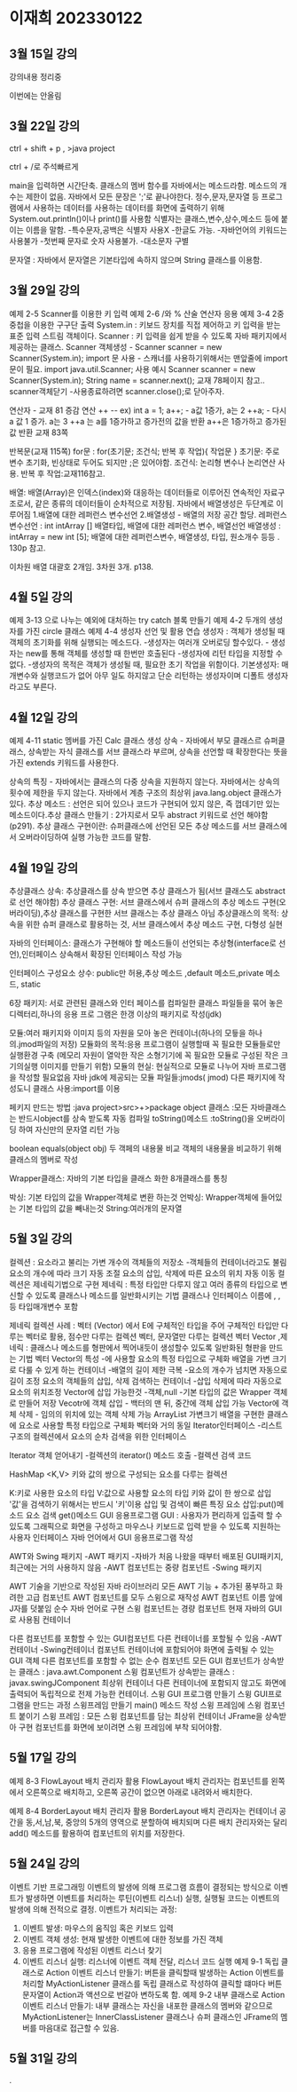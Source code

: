 # 이재희 202330122

## 3월 15일 강의 
강의내용 정리중

이번에는 안올림

## 3월 22일 강의

ctrl + shift + p , >java project

ctrl + /로 주석빠르게

main을 입력하면 시간단축. 클래스의 멤버 함수를 자바에서는 메소드라함. 메소드의 개수는 제한이 없음. 자바에서 모든 문장은 ';'로 끝나야한다. 정수,문자,문자열 등 프로그램에서 사용하는 데이터를 사용하는 데이터를 화면에 출력하기 위해 System.out.println()이나 print()를 사용함 식별자는 클래스,변수,상수,메소드 등에 붙이는 이름을 말함. -특수문자,공백은 식별자 사용X -한글도 가능. -자바언어의 키워드는 사용불가 -첫번째 문자로 숫자 사용불가. -대소문자 구별

문자열 : 자바에서 문자열은 기본타입에 속하지 않으며 String 클래스를 이용함.

## 3월 29일 강의
예제 2-5 Scanner를 이용한 키 입력
예제 2-6 /와 % 산술 연산자 응용
예제 3-4 2중 중첩을 이용한 구구단 출력
System.in : 키보드 장치를 직접 제어하고 키 입력을 받는 표준 입력 스트림 객체이다. Scanner : 키 입력을 쉽게 받을 수 있도록 자바 패키지에서 제공하는 클래스. Scanner 객체생성 - Scanner scanner = new Scanner(System.in); import 문 사용 - 스캐너를 사용하기위해서는 맨앞줄에 import문이 필요. import java.util.Scanner; 사용 예시 Scanner scanner = new Scanner(System.in); String name = scanner.next(); 교재 78페이지 참고.. scanner객체닫기 -사용종료하려면 scanner.close();로 닫아주자.

연산자 - 교재 81 증감 연산 ++ -- ex) int a = 1; a++; - a값 1증가, a는 2 ++a; - 다시 a 값 1 증가. a는 3 ++a 는 a를 1증가하고 증가전의 값을 반환 a++은 1증가하고 증가된 값 반환 교재 83쪽

반복문(교재 115쪽) for문 : for(초기문; 조건식; 반복 후 작업){ 작업문 } 초기문: 주로 변수 초기화, 빈상태로 두어도 되지만 ;은 있어야함. 조건식: 논리형 변수나 논리연산 사용. 반복 후 작업:교재116참고.

배열: 배열(Array)은 인덱스(index)와 대응하는 데이터들로 이루어진 연속적인 자료구조로서, 같은 종류의 데이터들이 순차적으로 저장됨. 자바에서 배열생성은 두단계로 이루어짐 1.배열에 대한 레퍼런스 변수선언 2.배열생성 - 배열의 저장 공간 할당. 레퍼런스 변수선언 : int intArray [] 배열타입, 배열에 대한 레퍼런스 변수, 배열선언 배열생성 : intArray = new int [5]; 배열에 대한 레퍼런스변수, 배열생성, 타입, 원소개수 등등 . 130p 참고.

이차원 배열 대괄호 2개임. 3차원 3개. p138.

## 4월 5일 강의
예제 3-13 으로 나누는 예외에 대처하는 try catch 블록 만들기
예제 4-2 두개의 생성자를 가진 circle 클래스
예제 4-4 생성자 선언 및 활용 연습
생성자 : 객체가 생성될 때 객체의 초기화를 위해 실행되는 메소드다. -생성자는 여러개 오버로딩 할수있다. - 생성자는 new를 통해 객체를 생성할 때 한번만 호출된다 -생성자에 리턴 타입을 지정할 수 없다. -생성자의 목적은 객체가 생성될 때, 필요한 초기 작업을 위함이다. 기본생성자: 매개변수와 실행코드가 없어 아무 일도 하지않고 단순 리턴하는 생성자이며 디폴트 생성자라고도 부른다. 

## 4월 12일 강의
예제 4-11 static 멤버를 가진 Calc 클래스 생성
상속 - 자바에서 부모 클래스르 슈퍼클래스, 상속받는 자식 클래스를 서브 클래스라 부르며, 상속을 선언할 때 확장한다는 뜻을 가진 extends 키워드를 사용한다.

상속의 특징 - 자바에서는 클래스의 다중 상속을 지원하지 않는다. 자바에서는 상속의 횟수에 제한을 두지 않는다. 자바에서 계층 구조의 최상위 java.lang.object 클래스가 있다. 추상 메소드 : 선언은 되어 있으나 코드가 구현되어 있지 않은, 즉 껍데기만 있는 메소드이다.추상 클래스 만들기 : 2가지로서 모두 abstract 키워드로 선언 해야함(p291). 추상 클래스 구현이란: 슈퍼클래스에 선언된 모든 추상 메소드를 서브 클래스에서 오버라이딩하여 실행 가능한 코드를 말함.

## 4월 19일 강의
추상클래스 상속: 추상클래스를 상속 받으면 추상 클래스가 됨(서브 클래스도 abstract로 선언 해야함) 추상 클래스 구현: 서브 클래스에서 슈퍼 클래스의 추상 메소드 구현(오버라이딩),추상 클래스를 구현한 서브 클래스는 추상 클래스 아님 추상클래스의 목적: 상속을 위한 슈퍼 클래스로 활용하는 것, 서브 클래스에서 추상 메소드 구현, 다형성 실현

자바의 인터페이스: 클래스가 구현해야 할 메소드들이 선언되는 추상형(interface로 선언),인터페이스 상속해서 확장된 인터페이스 작성 가능

인터페이스 구성요소 상수: public만 허용,추상 메소드 ,default 메소드,private 메소드, static

6장 패키지: 서로 관련된 클래스와 인터 페이스를 컴파일한 클래스 파일들을 묶어 놓은 디렉터리,하나의 응용 프로 그램은 한갱 이상의 패키지로 작성(jdk)

모듈:여러 패키지와 이미지 등의 자원을 모아 놓은 컨테이너(하나의 모듛을 하나의.jmod파일의 저장) 모듈화의 목적:응용 프로그램이 실행할때 꼭 필요한 모듈들로만 실행환경 구축 (메모리 자원이 열악한 작은 소형기기에 꼭 필요한 모듈로 구성된 작은 크기의실행 이미지를 만들기 위함) 모듈의 현실: 현실적으로 모듈로 나누어 자바 프로그램을 작성할 필요없음 자바 jdk에 제공되는 모듈 파일들:jmods( jmod) 다른 패키지에 작성도니 클래스 사용:import를 이용

페키지 만드는 방법 :java project>src>+>package object 클래스 :모든 자바클래스는 반드시object를 상속 받도록 자동 컴파일 toString()메소드 :toString()을 오버라이딩 하여 자신만의 문자열 리턴 가능

boolean equals(object obj) 두 객페의 내용물 비교 객체의 내용물을 비교하기 위해 클래스의 멤버로 작성

Wrapper클래스: 자바의 기본 타입을 클래스 화한 8개클래스를 통칭

박싱: 기본 타입의 값을 Wrapper객체로 변환 하는것 언박싱: Wrapper객체에 들어있는 기본 타입의 값을 빼내는것 
String:여러개의 문자열
## 5월 3일 강의
컬렉션 : 요소라고 불리는 가변 개수의 객체들의 저장소 -객체들의 컨테이너라고도 불림
요소의 개수에 따라 크기 자동 조절
요소의 삽입, 삭제에 따른 요소의 위치 자동 이동
컬렉션은 제네릭기법으로 구현 제네릭 : 특정 타입만 다루지 않고 여러 종류의 타입으로 변신할 수 있도록 클래스나 메소드를 일반화시키는 기법 클래스나 인터페이스 이름에 , , 등 타입매개변수 포함

제네릭 컬렉션 사례 : 벡터 (Vector) 에서 E에 구체적인 타입을 주어 구체적인 타입만 다루는 벡터로 활용, 점수만 다루는 컬렉션 벡터, 문자열만 다루는 컬렉션 벡터 Vector ,제네릭 : 클래스나 메소드를 형판에서 찍어내듯이 생성할수 있도록 일반화된 형판을 만드는 기법 벡터 Vector의 특성 -에 사용할 요소의 특정 타입으로 구체화 배열을 가변 크기로 다룰 수 있게 하는 컨테이너 -배열의 길이 제한 극복 -요소의 개수가 넘치면 자동으로 길이 조정 요소의 객체들의 삽입, 삭제 검색하는 컨테이너 -삽입 삭제에 따라 자동으로 요소의 위치조정 Vector에 삽입 가능한것 -객체,null -기본 타입의 값은 Wrapper 객체로 만들어 저장 Vecotr에 객체 삽입 - 백터의 맨 뒤, 중간에 객체 삽입 가능 Vector에 객체 삭제 - 임의의 위치에 있는 객체 삭제 가능 ArrayList
가변크기 배열을 구현한 클래스에 요소로 사용할 특정 타입으로 구체화
벡터와 거의 동일
Iterator인터페이스 -리스트 구조의 컬렉션에서 요소의 순차 검색을 위한 인터페이스

Iterator 객체 얻어내기 -컬렉션의 iterator() 메소드 호출 -컬렉션 검색 코드

HashMap <K,V> 키와 값의 쌍으로 구성되는 요소를 다루는 컬렉션

K:키로 사용한 요소의 타입
V:값으로 사용할 요소의 타입
키와 값이 한 쌍으로 삽입
'값'을 검색하기 위해서는 반드시 '키'이용 삽입 및 검색이 빠른 특징
요소 삽입:put()메소드
요소 검색 get()메소드
GUI 응용프로그램 GUI : 사용자가 편리하게 입출력 할 수 있도록 그래픽으로 화면을 구성하고 마우스나 키보드로 입력 받을 수 있도록 지원하는 사용자 인터페이스 자바 언어에서 GUI 응용프로그램 작성

AWT와 Swing 패키지 -AWT 패키지 -자바가 처음 나왔을 때부터 배포된 GUI패키지, 최근에는 거의 사용하지 않음 -AWT 컴포넌트는 중량 컴포넌트 -Swing 패키지

AWT 기술을 기반으로 작성된 자바 라이브러리
모든 AWT 기능 + 추가된 풍부하고 화려한 고급 컴포넌트
AWT 컴포넌트를 모두 스윙으로 재작성 AWT 컴포넌트 이름 앞에 J자를 덧붙임
순수 자바 언어로 구현
스윙 컴포넌트는 경량 컴포넌트
현재 자바의 GUI로 사용됨
컨테이너

다른 컴포넌트를 포함할 수 있는 GUI컴포넌트
다른 컨테이너를 포할될 수 있음 -AWT컨테이너 -Swing컨테이너 컴포넌트
컨테이너에 포함되어야 화면에 출력될 수 있는 GUI 객체
다른 컴포넌트를 포함할 수 없는 순수 컴포넌트
모든 GUI 컴포넌트가 상속받는 클래스 : java.awt.Component
스윙 컴포넌트가 상속받는 클래스 : javax.swingJComponent 최상위 컨테이너
다른 컨테이너에 포함되지 않고도 화면에 출력되어 독립적으로 전제 가능한 컨테이너. 스윙 GUI 프로그램 만들기 스윙 GUI프로그램을 만드는 과정
스윙프레임 만들기
main() 메소드 작성
스윙 프레임에 스윙 컴포넌트 붙이기 스윙 프레임 : 모든 스윙 컴포넌트를 담는 최상위 컨테이너
JFrame을 상속받아 구현
컴포넌트를 화면에 보이려면 스윙 프레임에 부착 되어야함.
## 5월 17일 강의
예제 8-3 FlowLayout 배치 관리자 활용
FlowLayout 배치 관리자는 컴포넌트를 왼쪽에서 오른쪽으로 배치하고, 오른쪽 공간이 없으면 아래로 내려와서 배치한다.

예제 8-4 BorderLayout 배치 관리자 활용
BorderLayout 배치 관리자는 컨테이너 공간을 동,서,남,북, 중앙의 5개의 영역으로 분할하여 배치되며 다른 배치 관리자와는 달리 add() 메소드를 활용하여 컴포넌트의 위치를 저장한다.
## 5월 24일 강의
이벤트 기반 프로그래밍
이벤트의 발생에 의해 프로그램 흐름이 결정되는 방식으로 이벤트가 발생하면 이벤트를 처리하는 루틴(이벤트 리스너) 실행, 실행될 코드는 이벤트의 발생에 의해 전적으로 결정.
이벤트가 처리되는 과정:
1. 이벤트 발생: 마우스의 움직임 혹은 키보드 입력
2. 이벤트 객체 생성: 현재 발생한 이벤트에 대한 정보를 가진 객체
3. 응용 프로그램에 작성된 이벤트 리스너 찾기
4. 이벤트 리스너 실행: 리스너에 이벤트 객체 전달, 리스너 코드 실행
예제 9-1 독립 클래스로 Action 이벤트 리스너 만들기:
버튼을 클릭할때 발생하는 Action 이벤트를 처리할 MyActionListener 클래스를 독립 클래스로 작성하여
클릭할 떄마다 버튼 문자열이 Action과 액션으로 번갈아 변하도록 함.
예제 9-2 내부 클래스로 Action 이벤트 리스너 만들기:
내부 클래스는 자신을 내포한 클래스의 멤버와 같으므로 MyActionListener는 InnerClassListener 클래스나 슈퍼 클래스인 JFrame의 멤버를 마음대로 접근할 수 있음.
## 5월 31일 강의
.